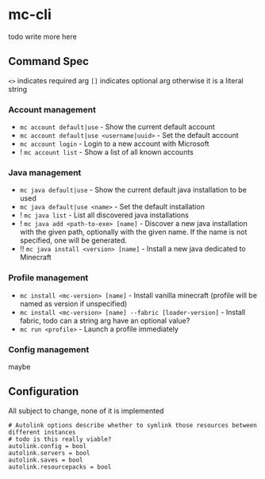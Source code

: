 # mc-cli
todo write more here


## Command Spec
`<>` indicates required arg
`[]` indicates optional arg
otherwise it is a literal string

### Account management

- `mc account default|use` - Show the current default account
- `mc account default|use <username|uuid>` - Set the default account
- `mc account login` - Login to a new account with Microsoft
- ! `mc account list` - Show a list of all known accounts

### Java management

- `mc java default|use` - Show the current default java installation to be used
- `mc java default|use <name>` - Set the default installation
- ! `mc java list` - List all discovered java installations
- ! `mc java add <path-to-exe> [name]` - Discover a new java installation with the given path, optionally with the given name. If the name is not specified, one will be generated.
- !! `mc java install <version> [name]` - Install a new java dedicated to Minecraft

### Profile management

- `mc install <mc-version> [name]` - Install vanilla minecraft (profile will be named as version if unspecified)
- `mc install <mc-version> [name] --fabric [loader-version]` - Install fabric, todo can a string arg have an optional value?
- `mc run <profile>` - Launch a profile immediately

### Config management
maybe

## Configuration

All subject to change, none of it is implemented

```
# Autolink options describe whether to symlink those resources between different instances
# todo is this really viable?
autolink.config = bool
autolink.servers = bool
autolink.saves = bool
autolink.resourcepacks = bool
```
